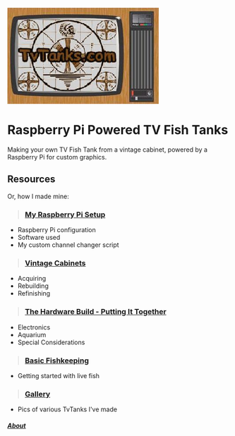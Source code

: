 <!-- ---
layout: default
title: TvTanks.com
description: How to build your own Raspberry Pi powered TV fish tank
image: https://wwww.tvtanks.com/assets/images/tvtanktv.JPG
--- -->

<!-- <script async src="https://api.countapi.xyz/hit/tvtanks.com/visits?callback=cb"></script> -->

![TvTanks.com Logo](/assets/images/tvtanktv.JPG)

# Raspberry Pi Powered TV Fish Tanks

Making your own TV Fish Tank from a vintage cabinet, powered by a Raspberry Pi for custom graphics.

## Resources

Or, how I made mine:

> ### [My Raspberry Pi Setup](/pages/raspberry-pi.md)

- Raspberry Pi configuration
- Software used
- My custom channel changer script

> ### [Vintage Cabinets](/pages/vintage-cabinets.md)

- Acquiring
- Rebuilding
- Refinishing

> ### [The Hardware Build - Putting It Together](/pages/hardware.md)

- Electronics
- Aquarium
- Special Considerations

> ### [Basic Fishkeeping](/pages/fish.md)

- Getting started with live fish

> ### [Gallery](/pages/gallery.md)

- Pics of various TvTanks I've made

##### [About](/pages/about.md)

<script src="https://utteranc.es/client.js"
        repo="martinvicknair/tvtanks.com"
        issue-term="pathname"
        theme="github-light"
        crossorigin="anonymous"
        async>
</script>

<!-- <div id="visits">..</div>

<script>function cb(response) {document.getElementById('visits').innerText = response.value;}</script> -->
